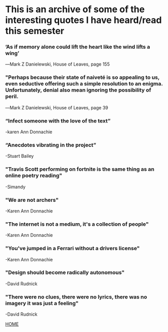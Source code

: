 # This is an archive of some of the interesting quotes I have heard/read this semester 

### ’As if memory alone could lift the heart like the wind lifts a wing’
 ―Mark Z Danielewski, House of Leaves, page 155
 
### "Perhaps because their state of naiveté is so appealing to us, even seductive offering such a simple resolution to an enigma. Unfortunately, denial also mean ignoring the possibility of peril.
 ―Mark Z Danielewski, House of Leaves, page 39

### “Infect someone with the love of the text” 
 -karen Ann Donnachie
 
### “Anecdotes vibrating in the project” 
 -Stuart Bailey
 
### "Travis Scott performing on fortnite is the same thing as an online poetry reading"
-Simandy

### "We are not archers"
-Karen Ann Donnachie

### "The internet is not a medium, it's a collection of people"
-Karen Ann Donnachie

### "You've jumped in a Ferrari without a drivers license"
-Karen Ann Donnachie

### "Design should become radically autonomous"
-David Rudnick

### "There were no clues, there were no lyrics, there was no imagery it was just a feeling"
-David Rudnick

[HOME](https://hamishpayne.github.io/CODE-WORDS/)
